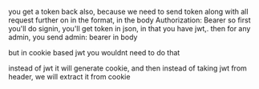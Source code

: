 you get a token back also, because we need to send token along with all request further on in the format, in the body
Authorization: Bearer <jwtToken>
so first you'll do signin, you'll get token in json, in that you have jwt,. then for any admin, you send admin: bearer <jwt> in body

but in cookie based jwt you wouldnt need to do that

instead of jwt it will generate cookie, 
and then instead of taking jwt from header, we will extract it from cookie